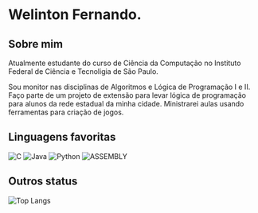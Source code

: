 # Welinton Fernando.
## Sobre mim
Atualmente estudante do curso de Ciência da Computação no Instituto Federal de Ciência e Tecnoligia de São Paulo.

Sou monitor nas disciplinas de Algoritmos e Lógica de Programação I e II.
Faço parte de um projeto de extensão para levar lógica de programação para alunos da rede estadual da minha cidade. Ministrarei aulas usando ferramentas para criação de jogos.

## Linguagens favoritas

![C](https://img.shields.io/badge/C-00599C?style=for-the-badge&logo=c&logoColor=white) 
![Java](https://img.shields.io/badge/java-%23ED8B00.svg?style=for-the-badge&logo=openjdk&logoColor=white)
![Python](https://img.shields.io/badge/python-3670A0?style=for-the-badge&logo=python&logoColor=ffdd54)
![ASSEMBLY](https://img.shields.io/badge/_-ASM-6E4C13.svg?style=for-the-badge)

## Outros status

![Top Langs](https://github-readme-stats-git-masterrstaa-rickstaa.vercel.app/api/top-langs/?username=WelintonFernando&bg_color=000&border_color=30A3DC&title_color=E94D5F&text_color=FFF)

